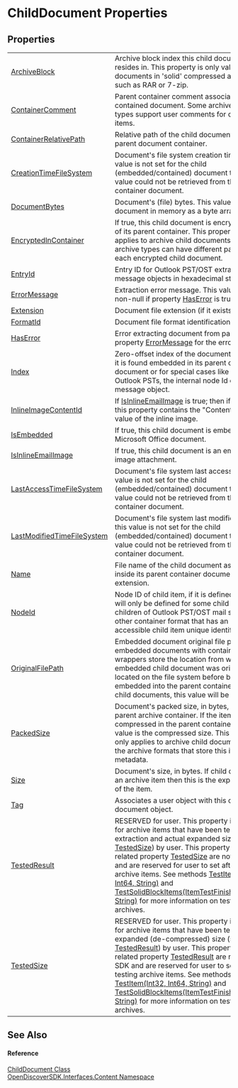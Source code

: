 # ChildDocument Properties




## Properties
<table>
<tr>
<td><a href="b4aff5f0-99d6-60c2-2665-c1734b5c98c2">ArchiveBlock</a></td>
<td>Archive block index this child document resides in. This property is only valid for child documents in 'solid' compressed archives such as RAR or 7-zip.</td></tr>
<tr>
<td><a href="5f9d0f69-6768-0c48-02b2-5504dea04e6b">ContainerComment</a></td>
<td>Parent container comment associated with this contained document. Some archive container types support user comments for container items.</td></tr>
<tr>
<td><a href="64788554-dcbe-5d51-0088-97a9a2b31aaf">ContainerRelativePath</a></td>
<td>Relative path of the child document inside its parent document container.</td></tr>
<tr>
<td><a href="fe4690fa-580d-fc4c-3894-5804f1f97fe9">CreationTimeFileSystem</a></td>
<td>Document's file system creation time. If this value is not set for the child (embedded/contained) document then the value could not be retrieved from the parent container document.</td></tr>
<tr>
<td><a href="683c2f3f-10f3-083c-8b83-c3398875f011">DocumentBytes</a></td>
<td>Document's (file) bytes. This value is the child document in memory as a byte array.</td></tr>
<tr>
<td><a href="13594665-e974-87ed-4254-24811d2f3365">EncryptedInContainer</a></td>
<td>If true, this child document is encrypted inside of its parent container. This property only applies to archive child documents. Some archive types can have different passwords for each encrypted child document.</td></tr>
<tr>
<td><a href="9dfa336e-b615-4686-f8d2-4d84ed76ca46">EntryId</a></td>
<td>Entry ID for Outlook PST/OST extracted message objects in hexadecimal string format.</td></tr>
<tr>
<td><a href="fe201c5e-2fb2-38f2-be6c-4516edd9ad96">ErrorMessage</a></td>
<td>Extraction error message. This value will be non-null if property <a href="f624db03-7598-fa37-4c07-f804e27c5189">HasError</a> is true.</td></tr>
<tr>
<td><a href="df8dd7de-700e-f9c3-836c-5eb1d5b7f174">Extension</a></td>
<td>Document file extension (if it exists).</td></tr>
<tr>
<td><a href="33e5d2f7-f54f-88a6-696e-a59e99a1047d">FormatId</a></td>
<td>Document file format identification result.</td></tr>
<tr>
<td><a href="f624db03-7598-fa37-4c07-f804e27c5189">HasError</a></td>
<td>Error extracting document from parent. See property <a href="fe201c5e-2fb2-38f2-be6c-4516edd9ad96">ErrorMessage</a> for the error message.</td></tr>
<tr>
<td><a href="5a0378dc-735c-57d7-6c2f-8a7bf3908407">Index</a></td>
<td>Zero-offset index of the document in the order it is found embedded in its parent container document or for special cases like Microsoft Outlook PSTs, the internal node Id of the message object.</td></tr>
<tr>
<td><a href="8ba9a929-21d9-ca90-dd60-05413045c150">InlineImageContentId</a></td>
<td>If <a href="fedff7ba-4266-521f-0757-c03b09f3b99a">IsInlineEmailImage</a> is true; then if it exists, this property contains the "Content-ID" header value of the inline image.</td></tr>
<tr>
<td><a href="dd3a554c-3dce-13d1-650a-fc1ea95181fe">IsEmbedded</a></td>
<td>If true, this child document is embedded in a Microsoft Office document.</td></tr>
<tr>
<td><a href="fedff7ba-4266-521f-0757-c03b09f3b99a">IsInlineEmailImage</a></td>
<td>If true, this child document is an email inline image attachment.</td></tr>
<tr>
<td><a href="232f8453-244e-9616-4668-0686a972decd">LastAccessTimeFileSystem</a></td>
<td>Document's file system last access time. If this value is not set for the child (embedded/contained) document then the value could not be retrieved from the parent container document.</td></tr>
<tr>
<td><a href="55ba1052-cfa0-5aa3-56a7-b1869d2bbf96">LastModifiedTimeFileSystem</a></td>
<td>Document's file system last modified time. If this value is not set for the child (embedded/contained) document then the value could not be retrieved from the parent container document.</td></tr>
<tr>
<td><a href="7526711d-750c-1d6c-490e-c384d88b469d">Name</a></td>
<td>File name of the child document as stored inside its parent container document with extension.</td></tr>
<tr>
<td><a href="4effc214-cdc4-1426-caa8-d819df521314">NodeId</a></td>
<td>Node ID of child item, if it is defined. NodeId will only be defined for some child items like children of Outlook PST/OST mail stores or any other container format that has an internal and accessible child item unique identifier.</td></tr>
<tr>
<td><a href="ac850718-a24c-c0f9-ec70-44a2d3e8a648">OriginalFilePath</a></td>
<td>Embedded document original file path. Some embedded documents with container wrappers store the location from where the embedded child document was originally located on the file system before being embedded into the parent container. For most child documents, this value will be null.</td></tr>
<tr>
<td><a href="a0b1de78-c5e4-e6d8-ffd4-218a0f662dd7">PackedSize</a></td>
<td>Document's packed size, in bytes, within its parent archive container. If the item is compressed in the parent container then this value is the compressed size. This property only applies to archive child documents and to the archive formats that store this item metadata.</td></tr>
<tr>
<td><a href="8770f1c5-0407-d8b3-f355-a1ecfedd6380">Size</a></td>
<td>Document's size, in bytes. If child document is an archive item then this is the expanded size of the item.</td></tr>
<tr>
<td><a href="e94a16f2-29ca-6dd4-2ac4-192d76cf4480">Tag</a></td>
<td>Associates a user object with this child document object.</td></tr>
<tr>
<td><a href="1983bd95-29a6-d5ec-5aea-41971f4d91cb">TestedResult</a></td>
<td>RESERVED for user. This property is reserved for archive items that have been tested for extraction and actual expanded size (see also <a href="fd73820f-7412-97e1-2981-d6d32d15914c">TestedSize</a>) by user. This property and the related property <a href="fd73820f-7412-97e1-2981-d6d32d15914c">TestedSize</a> are not set by SDK and are reserved for user to set after testing archive items. See methods <a href="99e7c745-df9e-0b64-4aab-c0967e5dbf7a">TestItem(Int32, Int64, String)</a> and <a href="3d278163-ff09-ed93-1ee4-8b01df7a6143">TestSolidBlockItems(ItemTestFinishedCallback, String)</a> for more information on testing archives.</td></tr>
<tr>
<td><a href="fd73820f-7412-97e1-2981-d6d32d15914c">TestedSize</a></td>
<td>RESERVED for user. This property is reserved for archive items that have been tested for expanded (de-compressed) size (see also <a href="1983bd95-29a6-d5ec-5aea-41971f4d91cb">TestedResult</a>) by user. This property and the related property <a href="1983bd95-29a6-d5ec-5aea-41971f4d91cb">TestedResult</a> are not set by SDK and are reserved for user to set after testing archive items. See methods <a href="99e7c745-df9e-0b64-4aab-c0967e5dbf7a">TestItem(Int32, Int64, String)</a> and <a href="3d278163-ff09-ed93-1ee4-8b01df7a6143">TestSolidBlockItems(ItemTestFinishedCallback, String)</a> for more information on testing archives.</td></tr>
</table>

## See Also


#### Reference
<a href="b03bea52-0626-6949-6cc8-dc453414dd35">ChildDocument Class</a>  
<a href="79f11d04-c275-b915-db5b-ab2227989555">OpenDiscoverSDK.Interfaces.Content Namespace</a>  
